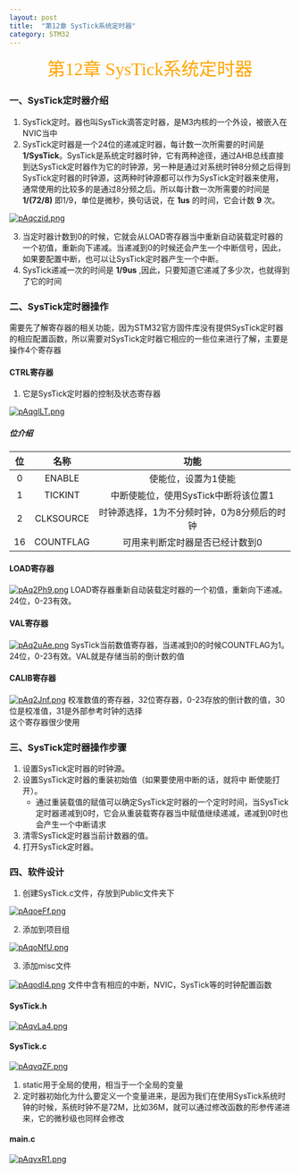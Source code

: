 ```yaml
---
layout: post
title:  "第12章 SysTick系统定时器"
category: STM32
---
```


<center><font face = "楷体" size = 6 color = orange>第12章 SysTick系统定时器</font></center>

### 一、SysTick定时器介绍
1. SysTick定时。器也叫SysTick滴答定时器，是M3内核的一个外设，被嵌入在NVIC当中
2. SysTick定时器是一个24位的递减定时器，每计数一次所需要的时间是 **1/SysTick**。SysTick是系统定时器时钟，它有两种途径，通过AHB总线直接到达SysTick定时器作为它的时钟源，另一种是通过对系统时钟8分频之后得到SysTick定时器的时钟源，这两种时钟源都可以作为SysTick定时器来使用，通常使用的比较多的是通过8分频之后。所以每计数一次所需要的时间是 **1/(72/8)** 即1/9，单位是微秒，换句话说，在 **1us** 的时间，它会计数 **9** 次。

[![pAqczid.png](https://s21.ax1x.com/2024/12/15/pAqczid.png)](https://imgse.com/i/pAqczid)

3. 当定时器计数到0的时候，它就会从LOAD寄存器当中重新自动装载定时器的一个初值，重新向下递减。当递减到0的时候还会产生一个中断信号，因此，如果要配置中断，也可以让SysTick定时器产生一个中断。
4. SysTick递减一次的时间是 **1/9us** ,因此，只要知道它递减了多少次，也就得到了它的时间

### 二、SysTick定时器操作
需要先了解寄存器的相关功能，因为STM32官方固件库没有提供SysTick定时器的相应配置函数，所以需要对SysTick定时器它相应的一些位来进行了解，主要是操作4个寄存器
#### CTRL寄存器
1. 它是SysTick定时器的控制及状态寄存器

[![pAqglLT.png](https://s21.ax1x.com/2024/12/15/pAqglLT.png)](https://imgse.com/i/pAqglLT)

##### 位介绍

| 位  |   名称   |   功能   |
| :--: | :------: | :-----: |
|  0  | ENABLE | 使能位，设置为1使能 |
| 1 | TICKINT | 中断使能位，使用SysTick中断将该位置1 |
| 2 | CLKSOURCE | 时钟源选择，1为不分频时钟，0为8分频后的时钟 |
| 16 | COUNTFLAG | 可用来判断定时器是否已经计数到0 |

#### LOAD寄存器
[![pAq2Ph9.png](https://s21.ax1x.com/2024/12/15/pAq2Ph9.png)](https://imgse.com/i/pAq2Ph9)
LOAD寄存器重新自动装载定时器的一个初值，重新向下递减。24位，0-23有效。

#### VAL寄存器
[![pAq2uAe.png](https://s21.ax1x.com/2024/12/15/pAq2uAe.png)](https://imgse.com/i/pAq2uAe)
SysTick当前数值寄存器，当递减到0的时候COUNTFLAG为1。24位，0-23有效。VAL就是存储当前的倒计数的值

#### CALIB寄存器
[![pAq2Jnf.png](https://s21.ax1x.com/2024/12/15/pAq2Jnf.png)](https://imgse.com/i/pAq2Jnf)
校准数值的寄存器，32位寄存器，0-23存放的倒计数的值，30位是校准值，31是外部参考时钟的选择  
这个寄存器很少使用

### 三、SysTick定时器操作步骤
1. 设置SysTick定时器的时钟源。
2. 设置SysTick定时器的重装初始值（如果要使用中断的话，就将中
断使能打开）。
   - 通过重装载值的赋值可以确定SysTick定时器的一个定时时间，当SysTick定时器递减到0时，它会从重装载寄存器当中赋值继续递减，递减到0时也会产生一个中断请求
1. 清零SysTick定时器当前计数器的值。
2. 打开SysTick定时器。

### 四、软件设计
1. 创建SysTick.c文件，存放到Public文件夹下

[![pAqoeFf.png](https://s21.ax1x.com/2024/12/15/pAqoeFf.png)](https://imgse.com/i/pAqoeFf)

2. 添加到项目组

[![pAqoNfU.png](https://s21.ax1x.com/2024/12/15/pAqoNfU.png)](https://imgse.com/i/pAqoNfU)

3. 添加misc文件

[![pAqodl4.png](https://s21.ax1x.com/2024/12/15/pAqodl4.png)](https://imgse.com/i/pAqodl4)
文件中含有相应的中断，NVIC，SysTick等的时钟配置函数

#### SysTick.h

[![pAqvLa4.png](https://s21.ax1x.com/2024/12/16/pAqvLa4.png)](https://imgse.com/i/pAqvLa4)

#### SysTick.c

[![pAqvqZF.png](https://s21.ax1x.com/2024/12/16/pAqvqZF.png)](https://imgse.com/i/pAqvqZF)

1. static用于全局的使用，相当于一个全局的变量
2. 定时器初始化为什么要定义一个变量进来，是因为我们在使用SysTick系统时钟的时候，系统时钟不是72M，比如36M，就可以通过修改函数的形参传递进来，它的微秒级也同样会修改

#### main.c

[![pAqvxR1.png](https://s21.ax1x.com/2024/12/16/pAqvxR1.png)](https://imgse.com/i/pAqvxR1)
